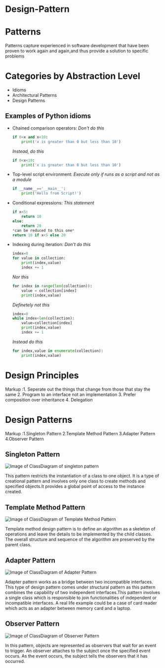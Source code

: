 # Design-Pattern
# Patterns
Patterns capture experienced in software development that have been proven to work again and again,and thus provide a solution to specific problems

# Categories by Abstraction Level
* Idioms
* Architectural Patterns
* Design Patterns

## Examples of Python idioms
* Chained comparison operators:
  *Don't do this*
    ```python
    if 0<x and x<10:
        print('x is greater than 0 but less than 10')
    ```
    *Instead, do this*
    ```python
    if 0<x<10:
        print('x is greater than 0 but less than 10')
    ```
* Top-level script environment:
  *Execute only if runs as a script and not as a module*
   ```python
   if __name__=='__main__':
       print('Hello from Script!')

* Conditional expressions:
  *This statement*
    ```python
    if x<5:
        return 10
    else:
        return 20
  *can be reduced to this one*
    return 10 if x<5 else 20

* Indexing during iteration:
  *Don't do this*
   ```python
   index=0
   for value in collection:
       print(index,value)
       index += 1
    ```
  *Nor this*
  ```python
  for index in range(len(collection)):
      value = collection[index]
      print(index,value)
  ```
  *Definetely not this*
  ```python
  index=0
  while index<len(collection):
      value=collection[index]
      print(index,value)
      index += 1
  ```
  *Instead do this*
  ```python
  for index,value in enumerate(collection):
      print(index,value)

# Design Principles

 Markup :1. Seperate out the things that change from those that stay the same
         2. Program to an interface not an implementation
         3. Prefer composition over inheritance
         4. Delegation
# Design Patterns

Markup :1.Singleton Pattern
        2.Template Method Pattern
        3.Adapter Pattern
        4.Observer Pattern

## Singleton Pattern

![Image of ClassDiagram of singleton pattern](https://media.geeksforgeeks.org/wp-content/uploads/20200122161234/singleton-class-diagram.png)

This pattern restricts the instantiation of a class to one object. It is a type of creational pattern and involves only one class to create methods and specified objects.It provides a global point of access to the instance created.

## Template Method Pattern

![Image of ClassDiagram of Template Method Pattern](https://media.geeksforgeeks.org/wp-content/uploads/claasDia.jpg)

Template method design pattern is to define an algorithm as a skeleton of operations and leave the details to be implemented by the child classes. The overall structure and sequence of the algorithm are preserved by the parent class.

## Adapter Pattern

![Image of ClassDiagram of Adapter Pattern](https://media.geeksforgeeks.org/wp-content/uploads/classDiagram.jpg)

Adapter pattern works as a bridge between two incompatible interfaces. This type of design pattern comes under structural pattern as this pattern combines the capability of two independent interfaces.This pattern involves a single class which is responsible to join functionalities of independent or incompatible interfaces. A real life example could be a case of card reader which acts as an adapter between memory card and a laptop.

## Observer Pattern

![Image of ClassDiagram of Observer Pattern](https://upload.wikimedia.org/wikipedia/commons/thumb/a/a8/Observer_w_update.svg/500px-Observer_w_update.svg.png)

In this pattern, objects are represented as observers that wait for an event to trigger. An observer attaches to the subject once the specified event occurs. As the event occurs, the subject tells the observers that it has occurred.
